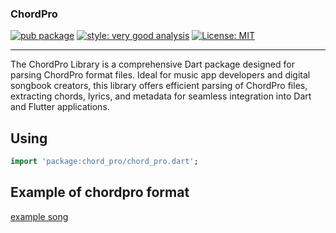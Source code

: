 ### ChordPro

[![pub package][pub_package_badge]][pub_package_link]
[![style: very good analysis][very_good_analysis_badge]][very_good_analysis_link]
[![License: MIT][license_badge]][license_link]

---

The ChordPro Library is a comprehensive Dart package designed for parsing ChordPro format files. Ideal for music app developers and digital songbook creators, this library offers efficient parsing of ChordPro files, extracting chords, lyrics, and metadata for seamless integration into Dart and Flutter applications.

## Using

```dart
import 'package:chord_pro/chord_pro.dart';
```

## Example of chordpro format

[example song](./example_song.chopro)    

[license_badge]: https://img.shields.io/badge/license-MIT-blue.svg
[license_link]: https://opensource.org/licenses/MIT
[pub_package_badge]: https://img.shields.io/pub/v/chord_pro.svg
[pub_package_link]: https://pub.dev/packages/chord_pro
[very_good_analysis_badge]: https://img.shields.io/badge/style-very_good_analysis-B22C89.svg
[very_good_analysis_link]: https://pub.dev/packages/very_good_analysis
